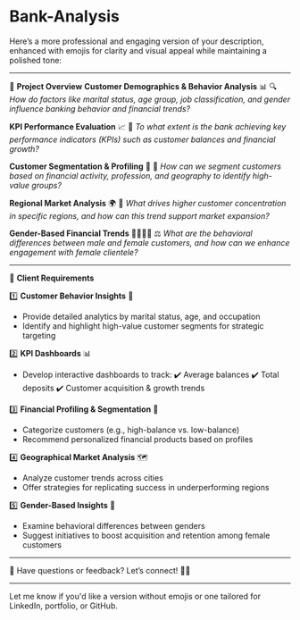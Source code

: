 # Bank-Analysis
Here’s a more professional and engaging version of your description, enhanced with emojis for clarity and visual appeal while maintaining a polished tone:

---

📌 **Project Overview**
**Customer Demographics & Behavior Analysis** 📊
🔍 *How do factors like marital status, age group, job classification, and gender influence banking behavior and financial trends?*

**KPI Performance Evaluation** 📈
🎯 *To what extent is the bank achieving key performance indicators (KPIs) such as customer balances and financial growth?*

**Customer Segmentation & Profiling** 👥
🧩 *How can we segment customers based on financial activity, profession, and geography to identify high-value groups?*

**Regional Market Analysis** 🌍
📍 *What drives higher customer concentration in specific regions, and how can this trend support market expansion?*

**Gender-Based Financial Trends** 👩‍💼👨‍💼
⚖️ *What are the behavioral differences between male and female customers, and how can we enhance engagement with female clientele?*

---

📌 **Client Requirements**

1️⃣ **Customer Behavior Insights** 🧠

* Provide detailed analytics by marital status, age, and occupation
* Identify and highlight high-value customer segments for strategic targeting

2️⃣ **KPI Dashboards** 📊

* Develop interactive dashboards to track:
  ✔️ Average balances
  ✔️ Total deposits
  ✔️ Customer acquisition & growth trends

3️⃣ **Financial Profiling & Segmentation** 💼

* Categorize customers (e.g., high-balance vs. low-balance)
* Recommend personalized financial products based on profiles

4️⃣ **Geographical Market Analysis** 🗺️

* Analyze customer trends across cities
* Offer strategies for replicating success in underperforming regions

5️⃣ **Gender-Based Insights** 🚻

* Examine behavioral differences between genders
* Suggest initiatives to boost acquisition and retention among female customers

---

💬 Have questions or feedback? Let’s connect! 💼✨

---

Let me know if you'd like a version without emojis or one tailored for LinkedIn, portfolio, or GitHub.
